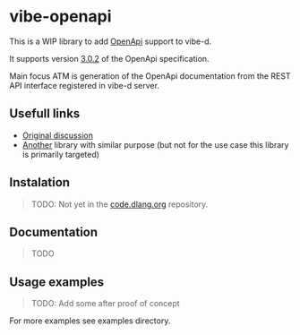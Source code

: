 # vibe-openapi

This is a WIP library to add [OpenApi](https://swagger.io/specification) support to vibe-d.

It supports version [3.0.2](https://github.com/OAI/OpenAPI-Specification/blob/master/versions/3.0.2.md) of the OpenApi specification.

Main focus ATM is generation of the OpenApi documentation from the REST API interface registered in vibe-d server.

## Usefull links

* [Original discussion](https://github.com/vibe-d/vibe.d/issues/1070)
* [Another](https://github.com/gedaiu/OpenApi) library with similar purpose (but not for the use case this library is primarily targeted)

## Instalation

> TODO: Not yet in the [code.dlang.org](http://code.dlang.org/) repository.

## Documentation

> TODO

## Usage examples

> TODO: Add some after proof of concept

For more examples see examples directory.
